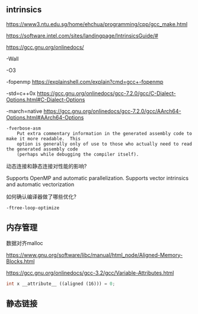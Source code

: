 ## intrinsics

https://www3.ntu.edu.sg/home/ehchua/programming/cpp/gcc_make.html

https://software.intel.com/sites/landingpage/IntrinsicsGuide/#

<https://gcc.gnu.org/onlinedocs/>

-Wall

-O3

-fopenmp <https://explainshell.com/explain?cmd=gcc+-fopenmp>

-std=c++0x <https://gcc.gnu.org/onlinedocs/gcc-7.2.0/gcc/C-Dialect-Options.html#C-Dialect-Options>

-march=native <https://gcc.gnu.org/onlinedocs/gcc-7.2.0/gcc/AArch64-Options.html#AArch64-Options> 

```shell
-fverbose-asm
    Put extra commentary information in the generated assembly code to make it more readable.  This
    option is generally only of use to those who actually need to read the generated assembly code
    (perhaps while debugging the compiler itself).
```

动态连接和静态连接对性能的影响?

Supports OpenMP and automatic parallelization. Supports vector intrinsics and automatic vectorization



如何确认编译器做了哪些优化?



`-ftree-loop-optimize`



## 内存管理

数据对齐malloc

https://www.gnu.org/software/libc/manual/html_node/Aligned-Memory-Blocks.html



https://gcc.gnu.org/onlinedocs/gcc-3.2/gcc/Variable-Attributes.html

```c++
int x __attribute__ ((aligned (16))) = 0;
```

## 静态链接

